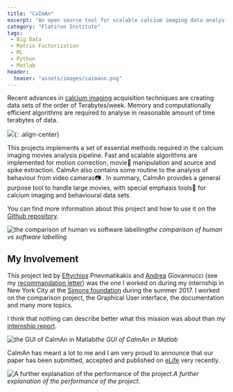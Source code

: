 ```yaml
---
title: "CaImAn"
excerpt: "An open source tool for scalable calcium imaging data analysis."
category: "Flatiron Institute"
tags:
 - Big Data
 - Matrix Factorization
 - ML
 - Python
 - Matlab
header:
  teaser: "assets/images/caimann.png"
---
```


Recent advances in [calcium imaging](https://en.wikipedia.org/wiki/Calcium_imaging) acquisition techniques are creating data sets of the order of Terabytes/week. Memory and computationally efficient algorithms are required to analyse in reasonable amount of time terabytes of data.

![](https://cdn-images-1.medium.com/max/2000/1*FIqu0dqpJO0H2jnQbapUUA.png){: .align-center}

This projects implements a set of essential methods required in the calcium imaging movies analysis pipeline. Fast and scalable algorithms are implemented for motion correction, movie🍿 manipulation and source and
spike extraction. CaImAn also contains some routine to the analysis of behaviour from video cameras📷 .
In summary, CaImAn provides a general purpose tool to handle large movies, with special emphasis tools🧰 for calcium imaging and behavioural data sets.

You can find more information about this project and how to use it on the [Github repository](https://github.com/simonsfoundation/CaImAn).

![the comparison of human vs software labelling](https://cdn-images-1.medium.com/max/2268/1*lcs-5iPX6zB9CQMJz9AzuQ.png)*the comparison of human vs software labelling*

## My Involvement

This project led by [Eftychios](https://scholar.google.com/citations?user=fDc1X1YAAAAJ&hl=fr) Pnevmatikakis and [Andrea](https://scholar.google.com/citations?user=juWp02sAAAAJ&hl=fr) Giovannucci (see my [recommandation letter](http://www.jkobject.com/documents/Andrea_Giovannucci_ecommendation.pdf)) was the one I worked on during my internship in New York City at the [Simons foundation](https://www.simonsfoundation.org/) during the summer 2017.
I worked on the comparison project, the Graphical User interface, the documentation and many more topics.

I think that nothing can describe better what this mission was about than my [internship report](https://drive.google.com/open?id=0B-dyutVWzmrzV24wRzFZd3hyOHc).

![the GUI of CaImAn in Matlab](https://cdn-images-1.medium.com/max/5288/1*P-GtTApayXldkVylpqw43A.png)*the GUI of CaImAn in Matlab*

CaImAn has meant a lot to me and I am very proud to announce that our paper has been submitted, accepted and published on [eLife](https://elifesciences.org/articles/38173) very recently.

![A further explanation of the performance of the project.](https://cdn-images-1.medium.com/max/2120/1*ynIY7aB3gr1lB8zwdNgG1Q.png)*A further explanation of the performance of the project.*

